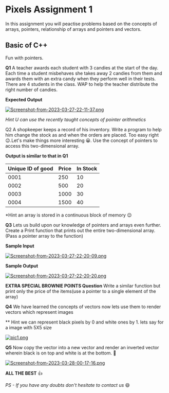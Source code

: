 # Pixels Assignment 1

In this assignment you will peactise problems based on the concepts of arrays, pointers, relationship of arrays and pointers and vectors.

## Basic of C++

 Fun with pointers.

**Q1** A teacher awards each student with 3 candies at the start of the day. Each time a student misbehaves she takes away 2 candies from them and awards them with an extra candy when they perform well in their tests. There are 4 students in the class.
WAP to help the teacher distribute the right number of candies.

**Expected Output**

[![Screenshot-from-2023-03-27-22-11-37.png](https://i.postimg.cc/d1K8n1f7/Screenshot-from-2023-03-27-22-11-37.png)](https://postimg.cc/CZmBxFSY)

*Hint U can use the recently taught concepts of pointer arithmetics*

Q2  A shopkeeper keeps a record of his inventory. Write a program to help him change the stock as and when the orders are placed. Too easy right 😉.Let's make things more interesting 😀. Use the concept of pointers to access this two-dimensional array.


**Output is similar to that in Q1**


| Unique ID of good |Price | In Stock  |
| -------- | -------- | -------- |
|0001      |250       |10        |
|0002      |500       |20        |
|0003      |1000      |30        |
|0004      |1500      |40        |

*Hint an array is stored in a continuous block of memory 😉

**Q3** Lets us build upon our knowledge of pointers and arrays even further. Create a Print function that prints out the entire two-dimensional array. (Pass a pointer array to the  function)

**Sample Input**

[![Screenshot-from-2023-03-27-22-20-09.png](https://i.postimg.cc/Vvzs7Q1B/Screenshot-from-2023-03-27-22-20-09.png)](https://postimg.cc/MMr8TLnv)

**Sample Output**

[![Screenshot-from-2023-03-27-22-20-20.png](https://i.postimg.cc/V6Y2pYr6/Screenshot-from-2023-03-27-22-20-20.png)](https://postimg.cc/McFsjJY2)

****EXTRA SPECIAL BROWNIE POINTS Question****
Write a similar function but print only the price of the items(use a pointer to a single element of the array)


**Q4** We have learned the concepts of vectors now lets use them to render vectors which represent images


** Hint we can represent black pixels by 0 and white ones by 1. lets say for a image with 5X5 size


[![pic1.png](https://i.postimg.cc/k4RBx4Bz/pic1.png)](https://postimg.cc/wyHqz95Q)

**Q5** Now copy the vector into a new vector and render an inverted vector wherein black is on top and white is at the bottom. 🤗

[![Screenshot-from-2023-03-28-00-17-16.png](https://i.postimg.cc/RhZrpSkL/Screenshot-from-2023-03-28-00-17-16.png)](https://postimg.cc/1n2YfQ58)


**ALL THE BEST** 👍

*PS - If you have any doubts don't hesitate to contact us* 😄